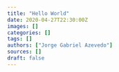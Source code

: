```yaml
---
title: "Hello World"
date: 2020-04-27T22:30:00Z
images: []
categories: []
tags: []
authors: ["Jorge Gabriel Azevedo"]
sources: []
draft: false
---
```

<!--more-->
<script type="text/javascript">
    window.location = "http://notebook.jgabriel.eu/posts/hello-world/";
</script>